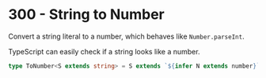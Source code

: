 # 300 - String to Number

Convert a string literal to a number, which behaves like `Number.parseInt`.

TypeScript can easily check if a string looks like a number.

```typescript
type ToNumber<S extends string> = S extends `${infer N extends number}` ? N : never;
```
